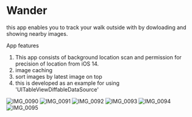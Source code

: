 # Wander
this app enables you to track your walk outside with by dowloading and showing nearby images.

App features

1. This app consists of background location scan and permission for precision of location from iOS 14.
2. image caching
3. sort images by latest image on top
4. this is developed as an example for using 'UITableViewDiffableDataSource'


![IMG_0090](https://user-images.githubusercontent.com/6023419/120106373-febec800-c15c-11eb-94cc-a87d0700d0b8.PNG)
![IMG_0091](https://user-images.githubusercontent.com/6023419/120106376-02eae580-c15d-11eb-8d45-9d3637f8a33a.PNG)
![IMG_0092](https://user-images.githubusercontent.com/6023419/120106377-03837c00-c15d-11eb-8b61-45d46df6a254.PNG)
![IMG_0093](https://user-images.githubusercontent.com/6023419/120106379-041c1280-c15d-11eb-88a9-99cc43c7be15.PNG)
![IMG_0094](https://user-images.githubusercontent.com/6023419/120106380-04b4a900-c15d-11eb-8d78-7d18008972ce.PNG)
![IMG_0095](https://user-images.githubusercontent.com/6023419/120106383-05e5d600-c15d-11eb-97ac-35a890953a87.PNG)
